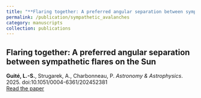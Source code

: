 ```yaml
---
title: "**Flaring together: A preferred angular separation between sympathetic flares on the Sun**"
permalink: /publication/sympathetic_avalanches
category: manuscripts
collection: publications
---
```


## **Flaring together: A preferred angular separation between sympathetic flares on the Sun**
**Guité, L.-S.**, Strugarek, A., Charbonneau, P. *Astronomy \& Astrophysics*. 2025. doi:10.1051/0004-6361/202452381\
[Read the paper](https://ui.adsabs.harvard.edu/abs/2025A%26A...694A..74G/abstract)
